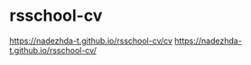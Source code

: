 # rsschool-cv
https://nadezhda-t.github.io/rsschool-cv/cv
https://nadezhda-t.github.io/rsschool-cv/
